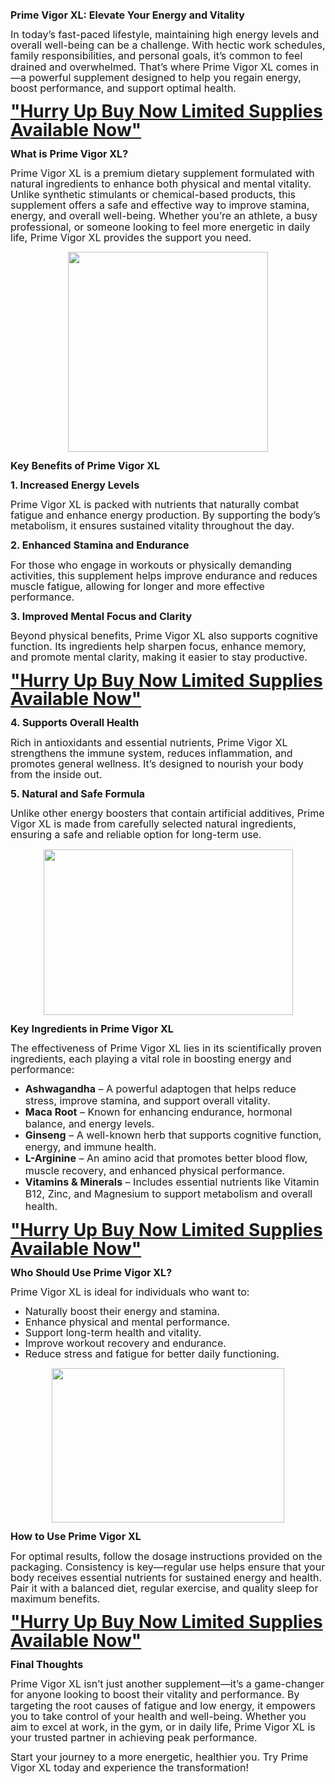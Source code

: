 <p><b><span style="font-size: 12.0pt; line-height: 107%;">Prime
Vigor XL: Elevate Your Energy and Vitality</span></b></p>

<p class="MsoNormal"><span style="font-size: 12.0pt; line-height: 107%;">In today’s
fast-paced lifestyle, maintaining high energy levels and overall well-being can
be a challenge. With hectic work schedules, family responsibilities, and
personal goals, it’s common to feel drained and overwhelmed. That’s where Prime
Vigor XL comes in—a powerful supplement designed to help you regain energy,
boost performance, and support optimal health.<o:p></o:p></span></p>

<p class="MsoNormal"><b><span style="font-size: 21.0pt; line-height: 107%;"><a href="https://nutraleafs.com/Nitric">"Hurry Up Buy Now Limited Supplies
Available Now"</a><o:p></o:p></span></b></p>

<p class="MsoNormal"><b><span style="font-size: 12.0pt; line-height: 107%;">What is
Prime Vigor XL?<o:p></o:p></span></b></p>

<p class="MsoNormal"><span style="font-size: 12.0pt; line-height: 107%;">Prime Vigor
XL is a premium dietary supplement formulated with natural ingredients to
enhance both physical and mental vitality. Unlike synthetic stimulants or
chemical-based products, this supplement offers a safe and effective way to
improve stamina, energy, and overall well-being. Whether you’re an athlete, a
busy professional, or someone looking to feel more energetic in daily life,
Prime Vigor XL provides the support you need.<o:p></o:p></span></p><p class="MsoNormal"></p><div class="separator" style="clear: both; text-align: center;"><a href="https://nutraleafs.com/Nitric" imageanchor="1" style="margin-left: 1em; margin-right: 1em;" target="_blank"><img border="0" data-original-height="1080" data-original-width="1080" height="320" src="https://blogger.googleusercontent.com/img/b/R29vZ2xl/AVvXsEiz0KNfBPcylS68PScCUZilTg1qS0JgB6EZYFElZUQfKRinjEKCTjgURZbnEgCjRzKK2xHeFMyBidQFRYvihygIaVHRZKsCgH_YdQcn-7APBS4N2viT2YnRJwaT-M9UbqpU0ac-rNjMp_8C4XlwWn6GOBnW7iDJlxal4WRCD-JFX1d1lMe9jzXx1_NZ8dk/s320/Erectonol%2011.png" width="320" /></a></div><p></p>

<p class="MsoNormal"><b><span style="font-size: 12.0pt; line-height: 107%;">Key
Benefits of Prime Vigor XL<o:p></o:p></span></b></p>

<p class="MsoNormal"><b><span style="font-size: 12.0pt; line-height: 107%;">1.
Increased Energy Levels<o:p></o:p></span></b></p>

<p class="MsoNormal"><span style="font-size: 12.0pt; line-height: 107%;">Prime Vigor
XL is packed with nutrients that naturally combat fatigue and enhance energy
production. By supporting the body’s metabolism, it ensures sustained vitality
throughout the day.<o:p></o:p></span></p>

<p class="MsoNormal"><b><span style="font-size: 12.0pt; line-height: 107%;">2.
Enhanced Stamina and Endurance<o:p></o:p></span></b></p>

<p class="MsoNormal"><span style="font-size: 12.0pt; line-height: 107%;">For those
who engage in workouts or physically demanding activities, this supplement
helps improve endurance and reduces muscle fatigue, allowing for longer and
more effective performance.<o:p></o:p></span></p>

<p class="MsoNormal"><b><span style="font-size: 12.0pt; line-height: 107%;">3.
Improved Mental Focus and Clarity<o:p></o:p></span></b></p>

<p class="MsoNormal"><span style="font-size: 12.0pt; line-height: 107%;">Beyond
physical benefits, Prime Vigor XL also supports cognitive function. Its
ingredients help sharpen focus, enhance memory, and promote mental clarity,
making it easier to stay productive.<o:p></o:p></span></p>

<p class="MsoNormal"><b><span style="font-size: 21.0pt; line-height: 107%;"><a href="https://nutraleafs.com/Nitric">"Hurry Up Buy Now Limited Supplies
Available Now"</a><o:p></o:p></span></b></p>

<p class="MsoNormal"><b><span style="font-size: 12.0pt; line-height: 107%;">4.
Supports Overall Health<o:p></o:p></span></b></p>

<p class="MsoNormal"><span style="font-size: 12.0pt; line-height: 107%;">Rich in
antioxidants and essential nutrients, Prime Vigor XL strengthens the immune
system, reduces inflammation, and promotes general wellness. It’s designed to
nourish your body from the inside out.<o:p></o:p></span></p>

<p class="MsoNormal"><b><span style="font-size: 12.0pt; line-height: 107%;">5.
Natural and Safe Formula<o:p></o:p></span></b></p>

<p class="MsoNormal"><span style="font-size: 12.0pt; line-height: 107%;">Unlike other
energy boosters that contain artificial additives, Prime Vigor XL is made from
carefully selected natural ingredients, ensuring a safe and reliable option for
long-term use.<o:p></o:p></span></p>

<p class="MsoNormal"><b></b></p><div class="separator" style="clear: both; text-align: center;"><b><a href="https://nutraleafs.com/Nitric" imageanchor="1" style="margin-left: 1em; margin-right: 1em;" target="_blank"><img border="0" data-original-height="600" data-original-width="900" height="265" src="https://blogger.googleusercontent.com/img/b/R29vZ2xl/AVvXsEhYFRT16qr45xjDc95POVQRAFVxo6MF03-i3T0UX5cfSoXt6HKJbpq0wAiZlR3keF8nSSjAhU4OB42GTEbL0Zs39zPcnuCEe2Tj3NDzqQ9qmGn09Hcodr4IC4HGOXZ8L0MAKDFOUemuQxb4ApLukfo5N36O6o-oam3WjY3Z0eGHWioAY2-RMGY2MqPKLrs/w399-h265/Erectonol%2023.webp" width="399" /></a></b></div><p></p><p class="MsoNormal"><b><span style="font-size: 12.0pt; line-height: 107%;">Key
Ingredients in Prime Vigor XL<o:p></o:p></span></b></p>

<p class="MsoNormal"><span style="font-size: 12.0pt; line-height: 107%;">The
effectiveness of Prime Vigor XL lies in its scientifically proven ingredients,
each playing a vital role in boosting energy and performance:<o:p></o:p></span></p>

<ul style="margin-top: 0cm;" type="disc">
 <li class="MsoNormal" style="mso-list: l0 level1 lfo1; tab-stops: list 36.0pt;"><b><span style="font-size: 12.0pt; line-height: 107%;">Ashwagandha</span></b><span style="font-size: 12.0pt; line-height: 107%;"> – A powerful adaptogen that
     helps reduce stress, improve stamina, and support overall vitality.<o:p></o:p></span></li>
 <li class="MsoNormal" style="mso-list: l0 level1 lfo1; tab-stops: list 36.0pt;"><b><span style="font-size: 12.0pt; line-height: 107%;">Maca Root</span></b><span style="font-size: 12.0pt; line-height: 107%;"> – Known for enhancing
     endurance, hormonal balance, and energy levels.<o:p></o:p></span></li>
 <li class="MsoNormal" style="mso-list: l0 level1 lfo1; tab-stops: list 36.0pt;"><b><span style="font-size: 12.0pt; line-height: 107%;">Ginseng</span></b><span style="font-size: 12.0pt; line-height: 107%;"> – A well-known herb that
     supports cognitive function, energy, and immune health.<o:p></o:p></span></li>
 <li class="MsoNormal" style="mso-list: l0 level1 lfo1; tab-stops: list 36.0pt;"><b><span style="font-size: 12.0pt; line-height: 107%;">L-Arginine</span></b><span style="font-size: 12.0pt; line-height: 107%;"> – An amino acid that promotes
     better blood flow, muscle recovery, and enhanced physical performance.<o:p></o:p></span></li>
 <li class="MsoNormal" style="mso-list: l0 level1 lfo1; tab-stops: list 36.0pt;"><b><span style="font-size: 12.0pt; line-height: 107%;">Vitamins &amp; Minerals</span></b><span style="font-size: 12.0pt; line-height: 107%;"> – Includes essential nutrients
     like Vitamin B12, Zinc, and Magnesium to support metabolism and overall
     health.<o:p></o:p></span></li>
</ul>

<p class="MsoNormal"><b><span style="font-size: 21.0pt; line-height: 107%;"><a href="https://nutraleafs.com/Nitric">"Hurry Up Buy Now Limited Supplies
Available Now"</a><o:p></o:p></span></b></p>

<p class="MsoNormal"><b><span style="font-size: 12.0pt; line-height: 107%;">Who
Should Use Prime Vigor XL?<o:p></o:p></span></b></p>

<p class="MsoNormal"><span style="font-size: 12.0pt; line-height: 107%;">Prime Vigor
XL is ideal for individuals who want to:<o:p></o:p></span></p>

<ul style="margin-top: 0cm;" type="disc">
 <li class="MsoNormal" style="mso-list: l1 level1 lfo2; tab-stops: list 36.0pt;"><span style="font-size: 12.0pt; line-height: 107%;">Naturally boost their energy and
     stamina.<o:p></o:p></span></li>
 <li class="MsoNormal" style="mso-list: l1 level1 lfo2; tab-stops: list 36.0pt;"><span style="font-size: 12.0pt; line-height: 107%;">Enhance physical and mental
     performance.<o:p></o:p></span></li>
 <li class="MsoNormal" style="mso-list: l1 level1 lfo2; tab-stops: list 36.0pt;"><span style="font-size: 12.0pt; line-height: 107%;">Support long-term health and
     vitality.<o:p></o:p></span></li>
 <li class="MsoNormal" style="mso-list: l1 level1 lfo2; tab-stops: list 36.0pt;"><span style="font-size: 12.0pt; line-height: 107%;">Improve workout recovery and
     endurance.<o:p></o:p></span></li>
 <li class="MsoNormal" style="mso-list: l1 level1 lfo2; tab-stops: list 36.0pt;"><span style="font-size: 12.0pt; line-height: 107%;">Reduce stress and fatigue for
     better daily functioning.<o:p></o:p></span></li>
</ul>

<p class="MsoNormal"><b></b></p><div class="separator" style="clear: both; text-align: center;"><b><a href="https://nutraleafs.com/Nitric" imageanchor="1" style="margin-left: 1em; margin-right: 1em;" target="_blank"><img border="0" data-original-height="640" data-original-width="960" height="247" src="https://blogger.googleusercontent.com/img/b/R29vZ2xl/AVvXsEgHJLIOlnbqagkDYGCoDVk_1Knla9puGUKG3ZaCdXCZrpm7WFpqfGYhXaz_tw5wf1TW-8jq2iuJ-OEV0u2SZsFLW45P98ZbuDtf2sdl7F78ggLceoyCpotz0CNUyqMACp8GyPPEnHdDXRGwKSo2VA6Atf-FFyrDgwge7yeQ2YFw8eKhcnhtKe5fSSHCI9s/w372-h247/Erectonol%208.webp" width="372" /></a></b></div><p></p><p class="MsoNormal"><b><span style="font-size: 12.0pt; line-height: 107%;">How to
Use Prime Vigor XL<o:p></o:p></span></b></p>

<p class="MsoNormal"><span style="font-size: 12.0pt; line-height: 107%;">For optimal
results, follow the dosage instructions provided on the packaging. Consistency
is key—regular use helps ensure that your body receives essential nutrients for
sustained energy and health. Pair it with a balanced diet, regular exercise,
and quality sleep for maximum benefits.<o:p></o:p></span></p>

<p class="MsoNormal"><b><span style="font-size: 21.0pt; line-height: 107%;"><a href="https://nutraleafs.com/Nitric">"Hurry Up Buy Now Limited Supplies
Available Now"</a><o:p></o:p></span></b></p>

<p class="MsoNormal"><b><span style="font-size: 12.0pt; line-height: 107%;">Final
Thoughts<o:p></o:p></span></b></p>

<p class="MsoNormal"><span style="font-size: 12.0pt; line-height: 107%;">Prime Vigor
XL isn’t just another supplement—it’s a game-changer for anyone looking to
boost their vitality and performance. By targeting the root causes of fatigue
and low energy, it empowers you to take control of your health and well-being.
Whether you aim to excel at work, in the gym, or in daily life, Prime Vigor XL
is your trusted partner in achieving peak performance.<o:p></o:p></span></p>

<p class="MsoNormal"><span style="font-size: 12.0pt; line-height: 107%;">Start your
journey to a more energetic, healthier you. Try Prime Vigor XL today and
experience the transformation!<o:p></o:p></span></p>

<p class="MsoNormal"><span style="font-size: 12.0pt; line-height: 107%;"><o:p>&nbsp;</o:p></span></p>
